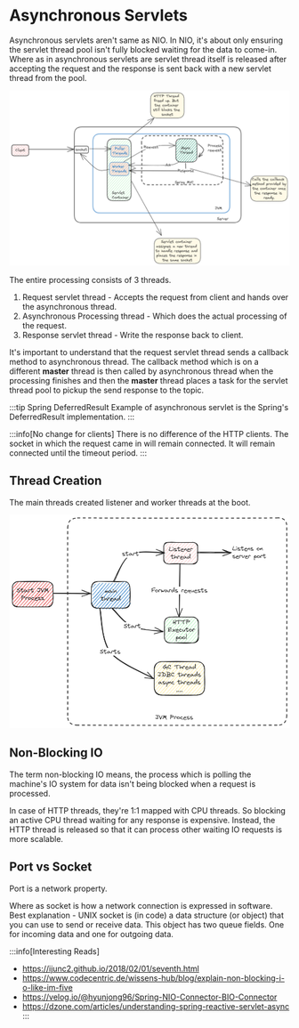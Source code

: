 # Asynchronous Servlets

Asynchronous servlets aren't same as NIO.
In NIO, it's about only ensuring the servlet thread pool isn't fully blocked waiting for the data to come-in.
Where as in asynchronous servlets are servlet thread itself is released after accepting the request
and the response is sent back with a new servlet thread from the pool.

![Asynchronous Servlets](../../static/img/async-http-servlets.excalidraw.png)

The entire processing consists of 3 threads.

1. Request servlet thread - Accepts the request from client and hands over the asynchronous thread.
2. Asynchronous Processing thread - Which does the actual processing of the request.
3. Response servlet thread - Write the response back to client.

It's important to understand that the request servlet thread sends a callback method to asynchronous thread.
The callback method which is on a different **master** thread is then called by asynchronous thread when the
processing finishes and then the **master** thread places a task for the servlet thread pool to pickup
the send response to the topic.

:::tip Spring DeferredResult
Example of asynchronous servlet is the Spring's DeferredResult implementation.
:::

:::info[No change for clients]
There is no difference of the HTTP clients. The socket in which the request came in will remain connected.
It will remain connected until the timeout period.
:::

## Thread Creation

The main threads created listener and worker threads at the boot.

![thread-creation](../../static/img/java-listener-thread.excalidraw.png)

## Non-Blocking IO

The term non-blocking IO means, the process which is polling the machine's IO system for data isn't
being blocked when a request is processed.

In case of HTTP threads, they're 1:1 mapped with CPU threads. So blocking an active CPU thread waiting for
any response is expensive. Instead, the HTTP thread is released so that it can process other waiting
IO requests is more scalable.

## Port vs Socket

Port is a network property.

Where as socket is how a network connection is expressed in software. Best explanation - UNIX socket is (in code) a data structure (or object) that you can use to send or receive data.
This object has two queue fields. One for incoming data and one for outgoing data.

:::info[Interesting Reads]

-   https://ijunc2.github.io/2018/02/01/seventh.html
-   https://www.codecentric.de/wissens-hub/blog/explain-non-blocking-i-o-like-im-five
-   https://velog.io/@hyunjong96/Spring-NIO-Connector-BIO-Connector
-   https://dzone.com/articles/understanding-spring-reactive-servlet-async
    :::
